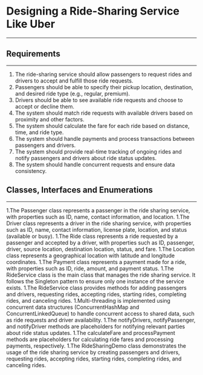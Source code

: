 # Designing a Ride-Sharing Service Like Uber
---
## Requirements
---
1. The ride-sharing service should allow passengers to request rides and drivers to accept and fulfill those ride requests.  
1. Passengers should be able to specify their pickup location, destination, and desired ride type (e.g., regular, premium).  
1. Drivers should be able to see available ride requests and choose to accept or decline them.  
1. The system should match ride requests with available drivers based on proximity and other factors.  
1. The system should calculate the fare for each ride based on distance, time, and ride type.  
1. The system should handle payments and process transactions between passengers and drivers.  
1. The system should provide real-time tracking of ongoing rides and notify passengers and drivers about ride status updates.  
1. The system should handle concurrent requests and ensure data consistency.  

 ## Classes, Interfaces and Enumerations
---
1.The Passenger class represents a passenger in the ride sharing service, with properties such as ID, name, contact information, and location.
1.The Driver class represents a driver in the ride sharing service, with properties such as ID, name, contact information, license plate, location, and status (available or busy).
1.The Ride class represents a ride requested by a passenger and accepted by a driver, with properties such as ID, passenger, driver, source location, destination location, status, and fare.
1.The Location class represents a geographical location with latitude and longitude coordinates.
1.The Payment class represents a payment made for a ride, with properties such as ID, ride, amount, and payment status.
1.The RideService class is the main class that manages the ride sharing service. It follows the Singleton pattern to ensure only one instance of the service exists.
1.The RideService class provides methods for adding passengers and drivers, requesting rides, accepting rides, starting rides, completing rides, and canceling rides.
1.Multi-threading is implemented using concurrent data structures (ConcurrentHashMap and ConcurrentLinkedQueue) to handle concurrent access to shared data, such as ride requests and driver availability.
1.The notifyDrivers, notifyPassenger, and notifyDriver methods are placeholders for notifying relevant parties about ride status updates.
1.The calculateFare and processPayment methods are placeholders for calculating ride fares and processing payments, respectively.
1.The RideSharingDemo class demonstrates the usage of the ride sharing service by creating passengers and drivers, requesting rides, accepting rides, starting rides, completing rides, and canceling rides.
